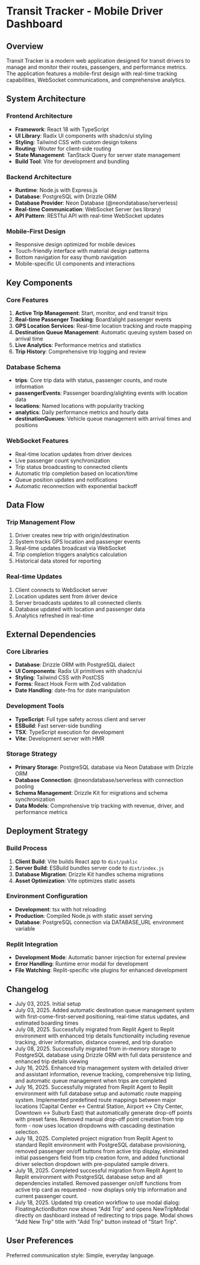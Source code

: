 # Transit Tracker - Mobile Driver Dashboard

## Overview

Transit Tracker is a modern web application designed for transit drivers to manage and monitor their routes, passengers, and performance metrics. The application features a mobile-first design with real-time tracking capabilities, WebSocket communications, and comprehensive analytics.

## System Architecture

### Frontend Architecture
- **Framework**: React 18 with TypeScript
- **UI Library**: Radix UI components with shadcn/ui styling
- **Styling**: Tailwind CSS with custom design tokens
- **Routing**: Wouter for client-side routing
- **State Management**: TanStack Query for server state management
- **Build Tool**: Vite for development and bundling

### Backend Architecture
- **Runtime**: Node.js with Express.js
- **Database**: PostgreSQL with Drizzle ORM
- **Database Provider**: Neon Database (@neondatabase/serverless)
- **Real-time Communication**: WebSocket Server (ws library)
- **API Pattern**: RESTful API with real-time WebSocket updates

### Mobile-First Design
- Responsive design optimized for mobile devices
- Touch-friendly interface with material design patterns
- Bottom navigation for easy thumb navigation
- Mobile-specific UI components and interactions

## Key Components

### Core Features
1. **Active Trip Management**: Start, monitor, and end transit trips
2. **Real-time Passenger Tracking**: Board/alight passenger events
3. **GPS Location Services**: Real-time location tracking and route mapping
4. **Destination Queue Management**: Automatic queuing system based on arrival time
5. **Live Analytics**: Performance metrics and statistics
6. **Trip History**: Comprehensive trip logging and review

### Database Schema
- **trips**: Core trip data with status, passenger counts, and route information
- **passengerEvents**: Passenger boarding/alighting events with location data
- **locations**: Named locations with popularity tracking
- **analytics**: Daily performance metrics and hourly data
- **destinationQueues**: Vehicle queue management with arrival times and positions

### WebSocket Features
- Real-time location updates from driver devices
- Live passenger count synchronization
- Trip status broadcasting to connected clients
- Automatic trip completion based on location/time
- Queue position updates and notifications
- Automatic reconnection with exponential backoff

## Data Flow

### Trip Management Flow
1. Driver creates new trip with origin/destination
2. System tracks GPS location and passenger events
3. Real-time updates broadcast via WebSocket
4. Trip completion triggers analytics calculation
5. Historical data stored for reporting

### Real-time Updates
1. Client connects to WebSocket server
2. Location updates sent from driver device
3. Server broadcasts updates to all connected clients
4. Database updated with location and passenger data
5. Analytics refreshed in real-time

## External Dependencies

### Core Libraries
- **Database**: Drizzle ORM with PostgreSQL dialect
- **UI Components**: Radix UI primitives with shadcn/ui
- **Styling**: Tailwind CSS with PostCSS
- **Forms**: React Hook Form with Zod validation
- **Date Handling**: date-fns for date manipulation

### Development Tools
- **TypeScript**: Full type safety across client and server
- **ESBuild**: Fast server-side bundling
- **TSX**: TypeScript execution for development
- **Vite**: Development server with HMR

### Storage Strategy
- **Primary Storage**: PostgreSQL database via Neon Database with Drizzle ORM
- **Database Connection**: @neondatabase/serverless with connection pooling
- **Schema Management**: Drizzle Kit for migrations and schema synchronization
- **Data Models**: Comprehensive trip tracking with revenue, driver, and performance metrics

## Deployment Strategy

### Build Process
1. **Client Build**: Vite builds React app to `dist/public`
2. **Server Build**: ESBuild bundles server code to `dist/index.js`
3. **Database Migration**: Drizzle Kit handles schema migrations
4. **Asset Optimization**: Vite optimizes static assets

### Environment Configuration
- **Development**: tsx with hot reloading
- **Production**: Compiled Node.js with static asset serving
- **Database**: PostgreSQL connection via DATABASE_URL environment variable

### Replit Integration
- **Development Mode**: Automatic banner injection for external preview
- **Error Handling**: Runtime error modal for development
- **File Watching**: Replit-specific vite plugins for enhanced development

## Changelog

- July 03, 2025. Initial setup
- July 03, 2025. Added automatic destination queue management system with first-come-first-served positioning, real-time status updates, and estimated boarding times
- July 08, 2025. Successfully migrated from Replit Agent to Replit environment with enhanced trip details functionality including revenue tracking, driver information, distance covered, and trip duration
- July 08, 2025. Successfully migrated from in-memory storage to PostgreSQL database using Drizzle ORM with full data persistence and enhanced trip details viewing
- July 16, 2025. Enhanced trip management system with detailed driver and assistant information, revenue tracking, comprehensive trip listing, and automatic queue management when trips are completed
- July 16, 2025. Successfully migrated from Replit Agent to Replit environment with full database setup and automatic route mapping system. Implemented predefined route mappings between major locations (Capital Center ↔ Central Station, Airport ↔ City Center, Downtown ↔ Suburb East) that automatically generate drop-off points with preset fares. Removed manual drop-off point creation from trip form - now uses location dropdowns with cascading destination selection.
- July 18, 2025. Completed project migration from Replit Agent to standard Replit environment with PostgreSQL database provisioning, removed passenger on/off buttons from active trip display, eliminated initial passengers field from trip creation form, and added functional driver selection dropdown with pre-populated sample drivers.
- July 18, 2025. Completed successful migration from Replit Agent to Replit environment with PostgreSQL database setup and all dependencies installed. Removed passenger on/off functions from active trip card as requested - now displays only trip information and current passenger count.
- July 18, 2025. Updated trip creation workflow to use modal dialog: FloatingActionButton now shows "Add Trip" and opens NewTripModal directly on dashboard instead of redirecting to trips page. Modal shows "Add New Trip" title with "Add Trip" button instead of "Start Trip".

## User Preferences

Preferred communication style: Simple, everyday language.